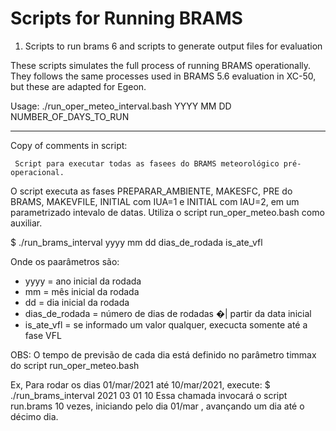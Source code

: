 # Scripts for Running BRAMS

1. Scripts to run brams 6 and scripts to generate output files for evaluation

These scripts simulates the full process of running BRAMS operationally. 
They follows the same processes used in BRAMS 5.6 evaluation in XC-50, but these are adapted for Egeon.


Usage: ./run_oper_meteo_interval.bash YYYY MM DD NUMBER_OF_DAYS_TO_RUN

---

Copy of comments in script:

~~~~~~~~~~~~~~~~~~~~~~~~~~~~~~~~~~~~~~~~~~~~~~~~~~~~~~~~~~~~~~~~~~~~~~~~~~~~~~~~~~~~~~~~~~~~~~~~~~~~~~~~~~~~~~~~~~~~~~~~~~~~~~~~~~~~~~~~~
 Script para executar todas as fasees do BRAMS meteorológico pré-operacional.
~~~~~~~~~~~~~~~~~~~~~~~~~~~~~~~~~~~~~~~~~~~~~~~~~~~~~~~~~~~~~~~~~~~~~~~~~~~~~~~~~~~~~~~~~~~~~~~~~~~~~~~~~~~~~~~~~~~~~~~~~~~~~~~~~~~~~~~~~

 O script executa as fases PREPARAR_AMBIENTE, MAKESFC, PRE do BRAMS, MAKEVFILE, INITIAL com IUA=1 e INITIAL com IAU=2, em um parametrizado
 intevalo de datas. Utiliza o script run_oper_meteo.bash como auxiliar.

 $ ./run_brams_interval yyyy mm dd dias_de_rodada is_ate_vfl

 Onde os paarâmetros são:
 - yyyy = ano inicial da rodada
 - mm = mês inicial da rodada
 - dd = dia inicial da rodada
 - dias_de_rodada = número de dias de rodadas �|  partir da data inicial
 - is_ate_vfl = se informado um valor qualquer, execucta somente até a fase VFL

 OBS: O tempo de previsão de cada dia está definido no parâmetro timmax do script run_oper_meteo.bash

 Ex, Para rodar os dias 01/mar/2021 até 10/mar/2021, execute:
 $ ./run_brams_interval 2021 03 01 10
 Essa chamada invocará o script run.brams 10 vezes, iniciando pelo dia 01/mar , avançando um dia até o décimo dia.


